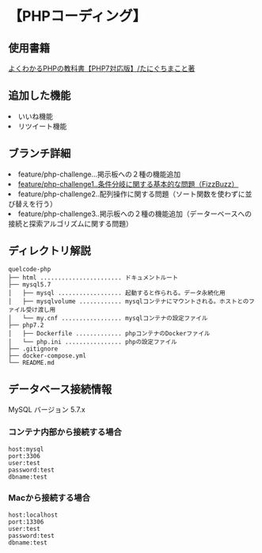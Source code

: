 # 【PHPコーディング】

## 使用書籍
<a href="https://www.amazon.co.jp/%E3%82%88%E3%81%8F%E3%82%8F%E3%81%8B%E3%82%8BPHP%E3%81%AE%E6%95%99%E7%A7%91%E6%9B%B8-%E3%80%90PHP7%E5%AF%BE%E5%BF%9C%E7%89%88%E3%80%91-%E6%95%99%E7%A7%91%E6%9B%B8%E3%82%B7%E3%83%AA%E3%83%BC%E3%82%BA-%E3%81%9F%E3%81%AB%E3%81%90%E3%81%A1-%E3%81%BE%E3%81%93%E3%81%A8-ebook/dp/B07C3QQKTX/" target="_blank">よくわかるPHPの教科書【PHP7対応版】/たにぐちまこと著</a>


## 追加した機能
<li>いいね機能</li>
<li>リツイート機能</li>

## ブランチ詳細

<li>feature/php-challenge...掲示板への２種の機能追加</li>
<li><a href="https://github.com/KakoFujimoto/quelcode-php/blob/feature/php-pre-challenge1/README.md" target="_blank">feature/php-challenge1..条件分岐に関する基本的な問題（FizzBuzz）</a></li>
<li>feature/php-challenge2..配列操作に関する問題（ソート関数を使わずに並び替えを行う）</li>
<li>feature/php-challenge3..掲示板への２種の機能追加（データーベースへの接続と探索アルゴリズムに関する問題）</li>



## ディレクトリ解説

```
quelcode-php
├── html ....................... ドキュメントルート
├── mysql5.7
│   ├── mysql .................. 起動すると作られる。データ永続化用
│   ├── mysqlvolume ............ mysqlコンテナにマウントされる。ホストとのファイル受け渡し用
│   └── my.cnf ................. mysqlコンテナの設定ファイル
├── php7.2
│   ├── Dockerfile ............. phpコンテナのDockerファイル
│   └── php.ini ................ phpの設定ファイル
├── .gitignore
├── docker-compose.yml
└── README.md
```

## データベース接続情報
MySQL バージョン 5.7.x


### コンテナ内部から接続する場合
```
host:mysql
port:3306
user:test
password:test
dbname:test
```

### Macから接続する場合
```
host:localhost
port:13306
user:test
password:test
dbname:test
```
